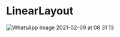 # LinearLayout
![WhatsApp Image 2021-02-09 at 08 31 13](https://user-images.githubusercontent.com/63860092/107303414-8fd83900-6ab1-11eb-8390-6dab6065d4d6.jpeg)

